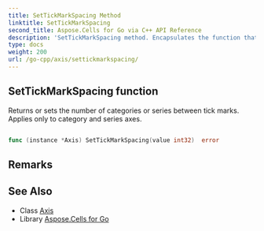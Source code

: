 ```yaml
---
title: SetTickMarkSpacing Method 
linktitle: SetTickMarkSpacing
second_title: Aspose.Cells for Go via C++ API Reference
description: 'SetTickMarkSpacing method. Encapsulates the function that represents settickmarkspacing in Go.'
type: docs
weight: 200
url: /go-cpp/axis/settickmarkspacing/
---
```


## SetTickMarkSpacing function

Returns or sets the number of categories or series between tick marks. Applies only to category and series axes.

```go

func (instance *Axis) SetTickMarkSpacing(value int32)  error

```

## Remarks


## See Also

* Class [Axis](../)
* Library [Aspose.Cells for Go](../../)
